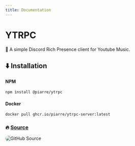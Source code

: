 ```yaml
---
title: Documentation
---
```


# YTRPC

🚀 A simple Discord Rich Presence client for Youtube Music.

## ⬇️ Installation

#### NPM

```bash
npm install @piarre/ytrpc
```

#### Docker

```bash
docker pull ghcr.io/piarre/ytrpc-server:latest
```

### 🔥 [Source](https://github.com/Piarre/YTMusic-DiscordRPC)

![GitHub Source](https://opengraph.githubassets.com/1/piarre/YTMusic-DiscordRPC)

<style>
:root img {
  border-radius: 12px;
}
</style>
